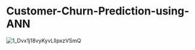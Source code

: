 # Customer-Churn-Prediction-using-ANN

![1_Dvx1j18vyKyvLlIpxzVSmQ](https://user-images.githubusercontent.com/81983943/152379522-34526320-beba-41ab-9a15-bd232f24dad6.png)

